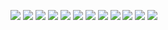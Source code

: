 ![](./Screenshot%202021-11-06%20071747.png)
![](./Screenshot%202021-11-06%20072013.png)
![](./Screenshot%202021-11-06%20073229.png)
![](./Screenshot%202021-11-06%20073322.png)
![](./Screenshot%202021-11-06%20073518.png)
![](./Screenshot%202021-11-06%20074501.png)
![](./Screenshot%202021-11-06%20074540.png)
![](./Screenshot%202021-11-06%20083649.png)
![](./Screenshot%202021-11-06%20083733.png)
![](./Screenshot%202021-11-06%20202620.png)
![](./Screenshot%202021-11-06%20202638.png)
![](./Screenshot%202021-11-06%20202655.png)